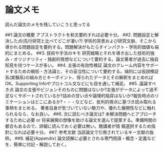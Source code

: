 # 論文メモ
読んだ論文のメモを残していこうと思ってる

##1.論文の概要
アブストラクトを和文要約すれば必要十分。
##2. 問題設定と解決した点(先行研究と比べてどこが凄い?)
学術的背景および研究文脈、そこから導かれる問題設定を要約する。問題解決がもたらすインパクト・学術的価値も端的にまとめる。
##3. 技術や手法のキモ
研究戦略とそれを導き出した技術的強み・オリジナリティ・独創的発想などについて要約する。論文著者が過去に独自知見を持つケースが多い。
##4. 主張の有効性検証
論文のクレーム内容をサポートするための戦術・方法論と、その妥当性について要約する。端的には仮説検証系(実験系)の組み方とキーポイント、得られたデータとその解釈をまとめればOK。Supporting Infoやプロトコル文などにも目を通して補足。
##5. 議論すべき点
論文の主張やビジョンそのものに問題はないか?主張がデータによって過不足なくサポートされているか?詰めの甘い点や論理的陥穽はないか?報告時点のリミテーションはどこにあるか?・・・などなど、批判的視点に基づき読み取れる事柄をまとめる。
著者自身が気づいていない魅力や、優れた展開性などに触れられるなら、なお良い。
##6. 次に読むべき論文は?
未解決問題へとアプローチするために必要 or 将来展開の想像を助ける論文を選んで提案する。準備時間の都合もあるので、詳細に読んでおく必要は無い。聴講者が情
報選択するため指針になれば必要十分。
##7. 参考文献
当該論文で引用されているキー文献の抜粋。
##8. 補足(Appendix)
論文読解に必要とされる専門用語・概念・定義などを、簡単に付記・解説しておく。
